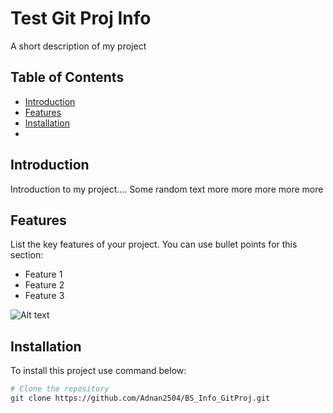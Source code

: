 # Test Git Proj Info

A short description of my project

## Table of Contents

- [Introduction](#introduction)
- [Features](#features)
- [Installation](#installation)
- 
## Introduction

Introduction to my project....
Some random text
more
more
more
more
more

## Features

List the key features of your project. You can use bullet points for this section:

- Feature 1
- Feature 2
- Feature 3

![Alt text](https://upload.wikimedia.org/wikipedia/commons/thumb/f/f8/License_icon-mit-88x31-2.svg/1280px-License_icon-mit-88x31-2.svg.png)

## Installation

To install this project use command below:

```bash
# Clone the repository
git clone https://github.com/Adnan2504/BS_Info_GitProj.git
